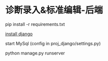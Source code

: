 # 诊断录入&标准编辑-后端

pip install -r requirements.txt

[install django](https://docs.djangoproject.com/en/4.0/topics/install/)

start MySql (config in proj_django/settings.py)

python manage.py runserver
